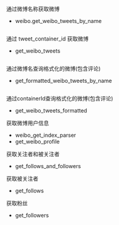 
通过微博名称获取微博
* weibo.get_weibo_tweets_by_name

```json

```
 
通过 tweet_container_id 获取微博
* get_weibo_tweets
```json

```

通过微博名查询格式化的微博(包含评论)

* get_formatted_weibo_tweets_by_name
```json
```

通过containerId查询格式化的微博(包含评论)

* get_weibo_tweets_formatted


获取微博用户信息
* weibo_get_index_parser
* get_weibo_profile

获取关注者和被关注者

* get_follows_and_followers


获取被关注者
* get_follows

获取粉丝
* get_followers

